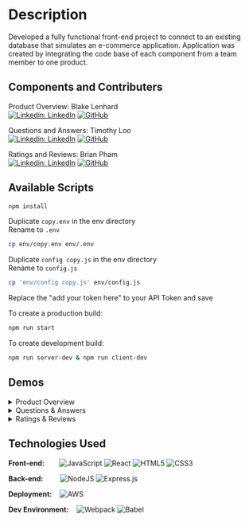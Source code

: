 # Description

Developed a fully functional front-end project to connect to an existing database that simulates an e-commerce application. Application was created by integrating the code base of each component from a team member to one product.


## Components and Contributers
Product Overview: Blake Lenhard\
[![Linkedin: LinkedIn](https://img.shields.io/badge/linkedin-%230077B5.svg?style=for-the-badge&logo=linkedin&logoColor=white&link=https://www.linkedin.com/in/blake-lenhard/)](https://www.linkedin.com/in/blake-lenhard/)
[![GitHub](https://img.shields.io/badge/github-%23121011.svg?style=for-the-badge&logo=github&logoColor=white&link=https://github.com/Dieogenes)](https://github.com/Dieogenes)

Questions and Answers: Timothy Loo\
[![Linkedin: LinkedIn](https://img.shields.io/badge/linkedin-%230077B5.svg?style=for-the-badge&logo=linkedin&logoColor=white&link=https://www.linkedin.com/in/timothy-loo-a2492380/)](https://www.linkedin.com/in/timothy-loo-a2492380/)
[![GitHub](https://img.shields.io/badge/github-%23121011.svg?style=for-the-badge&logo=github&logoColor=white&link=https://github.com/TimothyLoo)](https://github.com/TimothyLoo)

Ratings and Reviews: Brian Pham\
[![Linkedin: LinkedIn](https://img.shields.io/badge/linkedin-%230077B5.svg?style=for-the-badge&logo=linkedin&logoColor=white&link=https://www.linkedin.com/in/lbrian-phaml/)](https://www.linkedin.com/in/lbrian-phaml/)
[![GitHub](https://img.shields.io/badge/github-%23121011.svg?style=for-the-badge&logo=github&logoColor=white&link=https://github.com/brianpham97)](https://github.com/brianpham97)



## Available Scripts
```sh
npm install
```

Duplicate `copy.env` in the env directory\
Rename to `.env`
```sh
cp env/copy.env env/.env
```


Duplicate `config copy.js` in the env directory\
Rename to `config.js`
```sh
cp 'env/config copy.js' env/config.js
```
Replace the "add your token here" to your API Token and save


To create a production build:

```sh
npm run start
```


To create development build:

```sh
npm run server-dev & npm run client-dev
```

## Demos
<details><summary>Product Overview</summary>
  
![ProductOverviewDemo](https://user-images.githubusercontent.com/107714292/192119725-e824e865-fe7c-442a-ba27-d652395cef73.gif)

</details>

<details><summary>Questions & Answers</summary>
  
![TJQAgif](https://user-images.githubusercontent.com/46430556/189738034-d5ff4d47-ff87-4df6-a45a-1b8ea216b983.gif)

</details>

<details><summary>Ratings & Reviews</summary>
  
![BrianRRgif](https://user-images.githubusercontent.com/107714292/189728065-b3721791-5d65-4b2d-8106-faba53a73476.gif)

</details>



## Technologies Used

**Front-end:** &emsp;&nbsp;&nbsp;
  ![JavaScript](https://img.shields.io/badge/javascript-%23323330.svg?style=for-the-badge&logo=javascript&logoColor=%23F7DF1E)
  ![React](https://img.shields.io/badge/react-%2320232a.svg?style=for-the-badge&logo=react&logoColor=%2361DAFB)
  ![HTML5](https://img.shields.io/badge/html5-%23E34F26.svg?style=for-the-badge&logo=html5&logoColor=white)
  ![CSS3](https://img.shields.io/badge/css3-%231572B6.svg?style=for-the-badge&logo=css3&logoColor=white)

**Back-end:** &emsp;&nbsp; &nbsp;
  ![NodeJS](https://img.shields.io/badge/node.js-6DA55F?style=for-the-badge&logo=node.js&logoColor=white)
  ![Express.js](https://img.shields.io/badge/express.js-%23404d59.svg?style=for-the-badge&logo=express&logoColor=%2361DAFB)

**Deployment:** &nbsp;&nbsp;
  ![AWS](https://img.shields.io/badge/AWS-%23FF9900.svg?style=for-the-badge&logo=amazon-aws&logoColor=white)
  
**Dev Environment:** &nbsp;&nbsp;
  ![Webpack](https://img.shields.io/badge/webpack-%238DD6F9.svg?style=for-the-badge&logo=webpack&logoColor=black)
  ![Babel](https://img.shields.io/badge/Babel-F9DC3e?style=for-the-badge&logo=babel&logoColor=black)
  
